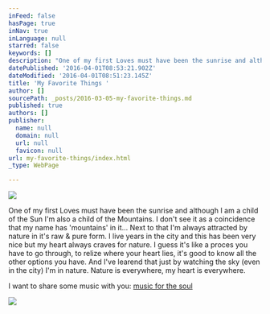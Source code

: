 ```yaml
---
inFeed: false
hasPage: true
inNav: true
inLanguage: null
starred: false
keywords: []
description: "One of my first Loves must have been the sunrise and although I am a child of the Sun I'm also a child from the Mountains. "
datePublished: '2016-04-01T08:53:21.902Z'
dateModified: '2016-04-01T08:51:23.145Z'
title: 'My Favorite Things '
author: []
sourcePath: _posts/2016-03-05-my-favorite-things.md
published: true
authors: []
publisher:
  name: null
  domain: null
  url: null
  favicon: null
url: my-favorite-things/index.html
_type: WebPage

---
```

![](https://s3-us-west-2.amazonaws.com/the-grid-img/p/107014bc284b26b09188498864bdb0390d3d18a8.jpg)

One of my first Loves must have been the sunrise and although I am a child of the Sun I'm also a child of the Mountains. I don't see it as a coincidence that my name has 'mountains' in it... Next to that I'm always attracted by nature in it's raw & pure form. I live years in the city and this has been very nice but my heart always craves for nature. I guess it's like a proces you have to go through, to relize where your heart lies, it's good to know all the other options you have. And I've learend that just by watching the sky (even in the city) I'm in nature. Nature is everywhere, my heart is everywhere.

  
I want to share some music with you: [music for the soul][0]

[][0]

[][0]
![](https://the-grid-user-content.s3-us-west-2.amazonaws.com/91b55d28-0e21-4ad9-b3e3-b654dade7a5b.jpg)

[0]: https://open.spotify.com/user/wendymontellano/playlist/0krajvdfbqw2zPLPBjLPok